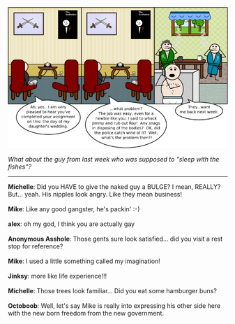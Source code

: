 <!--
.. title: Is That a Horse Head or Are You Just Happy to See Me?
.. slug: is-that-a-horse-head-or-are-you-just-happy-to-see-me
.. date: 2009/06/09 00:00:00
.. tags: 
.. link: 
.. description: 
-->

<a href='is-that-a-horse-head-or-are-you-just-happy-to-see-me.html' title='View comments'>
<img class='comic' src='../assets/comics/20090609.png' />
</a>

<em>What about the guy from last week who was supposed to "sleep with the fishes"?</em>

<!-- TEASER_END -->
<hr />

<div class='comments'>
<b>Michelle</b>: Did you HAVE to give the naked guy a BULGE? I mean, REALLY? But... yeah. His nipples look angry. Like they mean business!<br /><br />
<b>Mike</b>: Like any good gangster, he's packin' :-)<br /><br />
<b>alex</b>: oh my god, I think you are actually gay<br /><br />
<b>Anonymous Asshole</b>: Those gents sure look satisfied... did you visit a rest stop for reference?<br /><br />
<b>Mike</b>: I used a little something called my imagination!<br /><br />
<b>Jinksy</b>: more like life experience!!!<br /><br />
<b>Michelle</b>: Those trees look familiar... Did you eat some hamburger buns?<br /><br />
<b>Octoboob</b>: Well, let's say Mike is really into expressing his other side here with the new born freedom from the new government.<br /><br />
</div>

